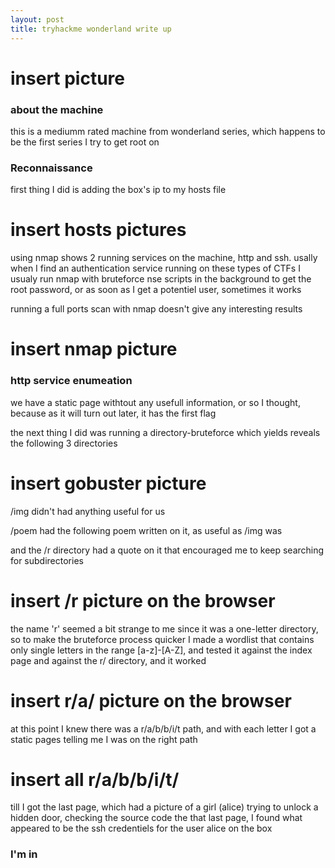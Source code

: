 ```yaml
---
layout: post
title: tryhackme wonderland write up
---
```

# insert picture

### about the machine
this is a mediumm rated machine from wonderland series, which happens to be the first series I try to get root on

### Reconnaissance

first thing I did is adding the box's ip to my hosts file
# insert hosts pictures

using nmap shows 2 running services on the machine, http and ssh. usally when I find an authentication service running on these types of CTFs I usualy run nmap with bruteforce nse scripts in the background to get the root password, or as soon as I get a potentiel user, sometimes it works

running a full ports scan with nmap doesn't give any interesting results

# insert nmap picture

### http service enumeation

we have a static page withtout any usefull information, or so I thought, because as it will turn out later, it has the first flag

the next thing I did was running a directory-bruteforce which yields reveals the following 3 directories
# insert gobuster picture
/img didn't had anything useful for us

/poem had the following poem written on it, as useful as /img was

and the /r directory had a quote on it that encouraged me to keep searching for subdirectories
# insert /r picture on the browser

the name 'r' seemed a bit strange to me since it was a one-letter directory, so to make the bruteforce process quicker I made a wordlist that contains only single letters in the range \[a-z\]-\[A-Z\], and tested it against the index page and against the r/ directory, and it worked 

# insert r/a/ picture on the browser
at this point I knew there was a r/a/b/b/i/t path, and with each letter I got a static pages telling me I was on the right path
# insert all r/a/b/b/i/t/

till I got the last page, which had a picture of a girl (alice) trying to unlock a hidden door, checking the source code the that last page, I found what appeared to be the ssh credentiels for the user alice on the box

### I'm in
